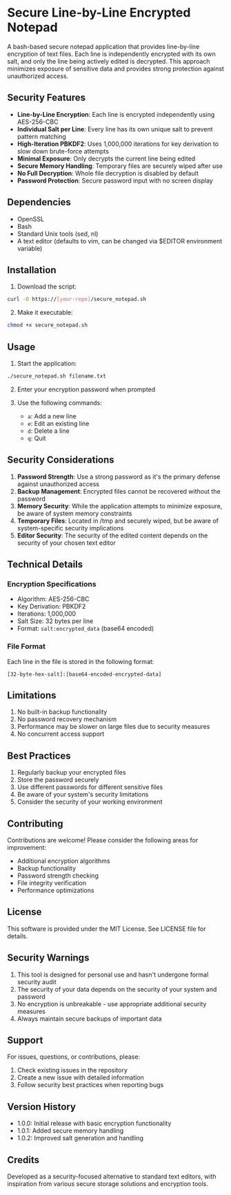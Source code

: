 # Secure Line-by-Line Encrypted Notepad

A bash-based secure notepad application that provides line-by-line encryption of text files. Each line is independently encrypted with its own salt, and only the line being actively edited is decrypted. This approach minimizes exposure of sensitive data and provides strong protection against unauthorized access.

## Security Features

- **Line-by-Line Encryption**: Each line is encrypted independently using AES-256-CBC
- **Individual Salt per Line**: Every line has its own unique salt to prevent pattern matching
- **High-Iteration PBKDF2**: Uses 1,000,000 iterations for key derivation to slow down brute-force attempts
- **Minimal Exposure**: Only decrypts the current line being edited
- **Secure Memory Handling**: Temporary files are securely wiped after use
- **No Full Decryption**: Whole file decryption is disabled by default
- **Password Protection**: Secure password input with no screen display

## Dependencies

- OpenSSL
- Bash
- Standard Unix tools (sed, nl)
- A text editor (defaults to vim, can be changed via $EDITOR environment variable)

## Installation

1. Download the script:
```bash
curl -O https://[your-repo]/secure_notepad.sh
```

2. Make it executable:
```bash
chmod +x secure_notepad.sh
```

## Usage

1. Start the application:
```bash
./secure_notepad.sh filename.txt
```

2. Enter your encryption password when prompted

3. Use the following commands:
   - `a`: Add a new line
   - `e`: Edit an existing line
   - `d`: Delete a line
   - `q`: Quit

## Security Considerations

1. **Password Strength**: Use a strong password as it's the primary defense against unauthorized access
2. **Backup Management**: Encrypted files cannot be recovered without the password
3. **Memory Security**: While the application attempts to minimize exposure, be aware of system memory constraints
4. **Temporary Files**: Located in /tmp and securely wiped, but be aware of system-specific security implications
5. **Editor Security**: The security of the edited content depends on the security of your chosen text editor

## Technical Details

### Encryption Specifications
- Algorithm: AES-256-CBC
- Key Derivation: PBKDF2
- Iterations: 1,000,000
- Salt Size: 32 bytes per line
- Format: `salt:encrypted_data` (base64 encoded)

### File Format
Each line in the file is stored in the following format:
```
[32-byte-hex-salt]:[base64-encoded-encrypted-data]
```

## Limitations

1. No built-in backup functionality
2. No password recovery mechanism
3. Performance may be slower on large files due to security measures
4. No concurrent access support

## Best Practices

1. Regularly backup your encrypted files
2. Store the password securely
3. Use different passwords for different sensitive files
4. Be aware of your system's security limitations
5. Consider the security of your working environment

## Contributing

Contributions are welcome! Please consider the following areas for improvement:
- Additional encryption algorithms
- Backup functionality
- Password strength checking
- File integrity verification
- Performance optimizations

## License

This software is provided under the MIT License. See LICENSE file for details.

## Security Warnings

1. This tool is designed for personal use and hasn't undergone formal security audit
2. The security of your data depends on the security of your system and password
3. No encryption is unbreakable - use appropriate additional security measures
4. Always maintain secure backups of important data

## Support

For issues, questions, or contributions, please:
1. Check existing issues in the repository
2. Create a new issue with detailed information
3. Follow security best practices when reporting bugs

## Version History

- 1.0.0: Initial release with basic encryption functionality
- 1.0.1: Added secure memory handling
- 1.0.2: Improved salt generation and handling

## Credits

Developed as a security-focused alternative to standard text editors, with inspiration from various secure storage solutions and encryption tools.